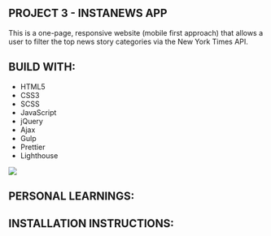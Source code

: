 ## PROJECT 3 - INSTANEWS APP

This is a one-page, responsive website (mobile first approach) that allows a user to filter the top news story categories via the New York Times API.

## BUILD WITH:

- HTML5
- CSS3
- SCSS
- JavaScript
- jQuery
- Ajax
- Gulp
- Prettier
- Lighthouse

<img src="https://user-images.githubusercontent.com/43591615/59636416-51d21880-9108-11e9-8d2b-f0bc00b26116.PNG">

## PERSONAL LEARNINGS:

## INSTALLATION INSTRUCTIONS:
